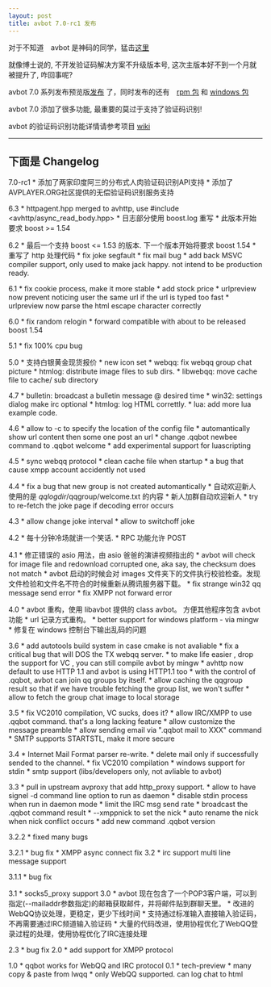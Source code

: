 ```yaml
---
layout: post
title: avbot 7.0-rc1 发布
---
```


对于不知道　avbot 是神码的同学，猛击[这里](http://qqbot.avplayer.org)

就像博士说的, 不开发验证码解决方案不升级版本号, 这次主版本好不到一个月就被提升了, 咋回事呢?

avbot 7.0 系列发布预览版[发布](http://sourceforge.net/projects/avbot/files/sources/avbot-6.1.tar.bz2/download)
了，同时发布的还有　[rpm 包](https://sourceforge.net/projects/avbot/files/rpm/) 
和 [windows 包](https://sourceforge.net/projects/avbot/files/win32/)

avbot 7.0 添加了很多功能, 最重要的莫过于支持了验证码识别! 

avbot 的验证码识别功能详情请参考项目 [wiki](http://wiki.avplayer.org/deCAPTCHA)

---
下面是 Changelog
---

7.0-rc1
	* 添加了两家印度阿三的分布式人肉验证码识别API支持
	* 添加了AVPLAYER.ORG社区提供的无偿验证码识别服务支持

6.3
	* httpagent.hpp merged to avhttp, use #include <avhttp/async_read_body.hpp>
	* 日志部分使用 boost.log 重写
	* 此版本开始要求 boost >= 1.54

6.2
	* 最后一个支持 boost <= 1.53 的版本. 下一个版本开始将要求 boost 1.54
	* 重写了 http 处理代码
	* fix joke segfault
	* fix mail bug
	* add back MSVC compiler support, only used to make jack happy. not intend to be production ready.

6.1
	* fix cookie process, make it more stable
	* add stock price
	* urlpreview now prevent noticing user the same url if the url is typed too fast
	* urlpreview now parse the html escape character correctly

6.0
	* fix random relogin
	* forward compatible with about to be released boost 1.54

5.1
	* fix 100% cpu bug

5.0
	* 支持白银黄金现货报价
	* new icon set
	* webqq: fix webqq group chat picture
	* htmlog: distribute image files to sub dirs.
	* libwebqq: move cache file to cache/ sub directory

4.7
	* bulletin: broadcast a bulletin message @ desired time
	* win32: settings dialog make irc optional
	* htmlog: log HTML correttly.
	* lua: add more lua example code.

4.6
	* allow to -c to specify the location of the config file
	* automantically show url content then some one post an url
	* change .qqbot newbee command to .qqbot welcome
	* add experimental support for luascripting

4.5
        * sync webqq protocol
        * clean cache file when startup
        * a bug that cause xmpp account accidently not used

4.4
	* fix a bug that new group is not created automantically
	* 自动欢迎新人使用的是 $qqlogdir/$qqgroup/welcome.txt 的内容
	* 新人加群自动欢迎新人
	* try to re-fetch the joke page if decoding error occurs

4.3
	* allow change joke interval
	* allow to switchoff joke

4.2
	* 每十分钟冷场就讲一个笑话.
	* RPC 功能允许 POST

4.1
	* 修正错误的 asio 用法，由 asio 爸爸的演讲视频指出的
	* avbot will check for image file and redownload corrupted one, aka say, the checksum does not match
	* avbot 启动的时候会对 images 文件夹下的文件执行校验检查。发现文件检验和文件名不符合的时候重新从腾讯服务器下载。
	* fix strange win32 qq message send error
	* fix XMPP not forward error

4.0
	* avbot 重构，使用 libavbot 提供的 class avbot。 方便其他程序包含 avbot 功能
	* url 记录方式重构。
	* better support for windows platform - via mingw
	* 修复在 windows 控制台下输出乱码的问题

3.6
	* add autotools build system in case cmake is not avaliable
	* fix a critical bug that will DOS the TX webqq server.
	* to make life easier , drop the support for VC , you can still compile avbot by mingw
	* avhttp now default to use HTTP 1.1 and avbot is using HTTP1.1 too
	* with the control of .qqbot, avbot can join qq groups by itself.
	* allow caching the qqgroup result so that if we have trouble fetching the group list, we won't suffer
	* allow to fetch the group chat image to local storage

3.5
	* fix VC2010 compilation, VC sucks, does it?
	* allow IRC/XMPP to use .qqbot command. that's a long lacking feature
	* allow customize the message preamble
	* allow sending email via ".qqbot mail to  XXX" command
	* SMTP supports STARTSTL, make it more secure

3.4
	* Internet Mail Format parser re-write.
	* delete mail only if successfully sended to the channel.
	* fix VC2010 compilation
	* windows support for stdin
	* smtp support (libs/developers only, not avliable to avbot)

3.3
	* pull in upstream avproxy that add http_proxy support.
	* allow to have signel  -d command line option to run as daemon
	* disable stdin process when run in daemon mode
	* limit the IRC msg send rate
	* broadcast the .qqbot command result
	* --xmppnick to set the nick
	* auto rename the nick when nick conflict occurs
	* add new command .qqbot version

3.2.2
	* fixed many bugs

3.2.1
	* bug fix
	* XMPP async connect fix
3.2
	* irc support multi line message support

3.1.1
	* bug fix

3.1
	* socks5_proxy support
3.0
	* avbot 现在包含了一个POP3客户端，可以到指定(--mailaddr参数指定)的邮箱获取邮件，并将邮件贴到群聊天里。
	* 改进的WebQQ协议处理，更稳定，更少下线时间
	* 支持通过标准输入直接输入验证码，不再需要通过IRC频道输入验证码
	* 大量的代码改进，使用协程优化了WebQQ登录过程的处理，使用协程优化了IRC连接处理

2.3
	* bug fix
2.0
	* add support for XMPP protocol

1.0
	* qqbot works for WebQQ and IRC protocol
0.1
	* tech-preview
	* many copy & paste from lwqq
	* only WebQQ supported. can log chat to html
